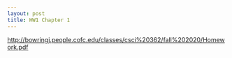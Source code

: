 ```yaml
---
layout: post
title: HW1 Chapter 1
---
```


http://bowringj.people.cofc.edu/classes/csci%20362/fall%202020/Homework.pdf 



